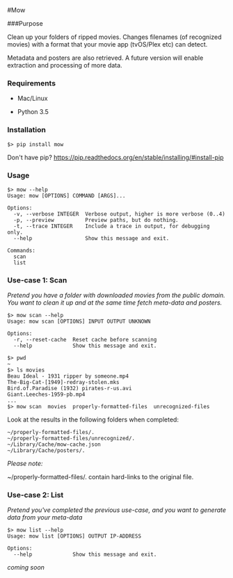 #Mow

###Purpose

Clean up your folders of ripped movies. Changes filenames (of recognized movies) with a format that your movie app (tvOS/Plex etc) can detect.

Metadata and posters are also retrieved. A future version will enable extraction and processing of more data.

### Requirements

- Mac/Linux 

- Python 3.5

### Installation

`$> pip install mow`

Don't have pip? https://pip.readthedocs.org/en/stable/installing/#install-pip

### Usage
```script
$> mow --help
Usage: mow [OPTIONS] COMMAND [ARGS]...

Options:
  -v, --verbose INTEGER  Verbose output, higher is more verbose (0..4)
  -p, --preview          Preview paths, but do nothing.
  -t, --trace INTEGER    Include a trace in output, for debugging only.
  --help                 Show this message and exit.

Commands:
  scan
  list
```


### Use-case 1: **Scan**
_Pretend you have a folder with downloaded movies from the public domain. You want to clean it up and at the same time fetch meta-data and posters._

```script
$> mow scan --help
Usage: mow scan [OPTIONS] INPUT OUTPUT UNKNOWN                    
                                                                  
Options:                                                          
  -r, --reset-cache  Reset cache before scanning
  --help             Show this message and exit.   

$> pwd
~
$> ls movies
Beau Ideal - 1931 ripper by someone.mp4
The-Big-Cat-[1949]-redray-stolen.mks
Bird.of.Paradise (1932) pirates-r-us.avi
Giant.Leeches-1959-pb.mp4
...
$> mow scan  movies  properly-formatted-files  unrecognized-files
```

Look at the results in the following folders when completed:
```
~/properly-formatted-files/.
~/properly-formatted-files/unrecognized/.
~/Library/Cache/mow-cache.json
~/Library/Cache/posters/.
```

*Please note:*

~/properly-formatted-files/. contain hard-links to the original file.
### Use-case 2: **List**
_Pretend you've completed the previous use-case, and you want to generate data from your meta-data_

```script
$> mow list --help
Usage: mow list [OPTIONS] OUTPUT IP-ADDRESS
                                                                  
Options:                                                            
  --help             Show this message and exit.   
```

*coming soon*
